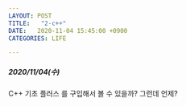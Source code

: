 ```yaml
---
LAYOUT: POST
TITLE:   "2-c++"
DATE:   2020-11-04 15:45:00 +0900
CATEGORIES: LIFE

---
```




#####  2020/11/04(수)


C++ 기초 플러스 를 구입해서 볼 수 있을까? 그런데 언제?


